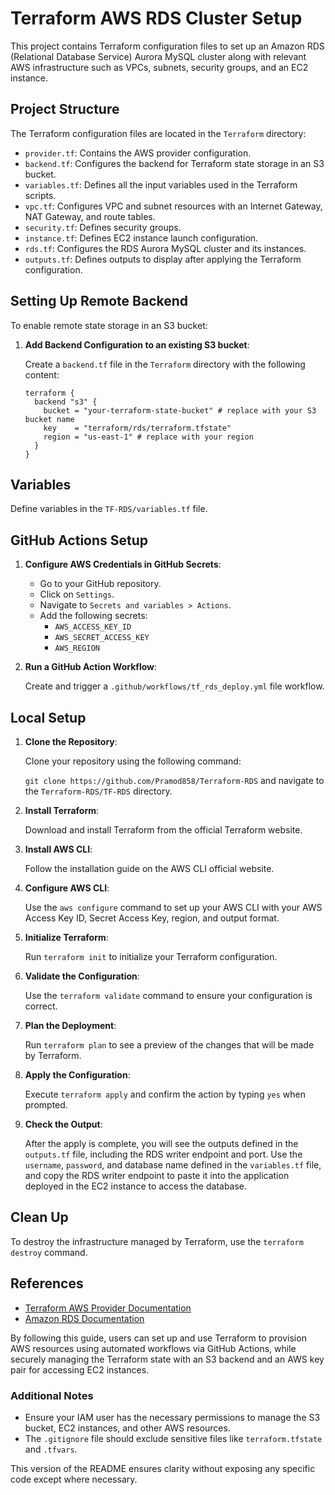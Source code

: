 # Terraform AWS RDS Cluster Setup

This project contains Terraform configuration files to set up an Amazon RDS (Relational Database Service) Aurora MySQL cluster along with relevant AWS infrastructure such as VPCs, subnets, security groups, and an EC2 instance.

## Project Structure

The Terraform configuration files are located in the `Terraform` directory:

- `provider.tf`: Contains the AWS provider configuration.
- `backend.tf`: Configures the backend for Terraform state storage in an S3 bucket.
- `variables.tf`: Defines all the input variables used in the Terraform scripts.
- `vpc.tf`: Configures VPC and subnet resources with an Internet Gateway, NAT Gateway, and route tables.
- `security.tf`: Defines security groups.
- `instance.tf`: Defines EC2 instance launch configuration.
- `rds.tf`: Configures the RDS Aurora MySQL cluster and its instances.
- `outputs.tf`: Defines outputs to display after applying the Terraform configuration.

## Setting Up Remote Backend

To enable remote state storage in an S3 bucket:

1. **Add Backend Configuration to an existing S3 bucket**:

    Create a `backend.tf` file in the `Terraform` directory with the following content:

    ```hcl
    terraform {
      backend "s3" {
        bucket = "your-terraform-state-bucket" # replace with your S3 bucket name
        key    = "terraform/rds/terraform.tfstate"
        region = "us-east-1" # replace with your region
      }
    }
    ```

## Variables

Define variables in the `TF-RDS/variables.tf` file.

## GitHub Actions Setup

1. **Configure AWS Credentials in GitHub Secrets**:

    - Go to your GitHub repository.
    - Click on `Settings`.
    - Navigate to `Secrets and variables > Actions`.
    - Add the following secrets:
        - `AWS_ACCESS_KEY_ID`
        - `AWS_SECRET_ACCESS_KEY`
        - `AWS_REGION`

2. **Run a GitHub Action Workflow**:

    Create and trigger a `.github/workflows/tf_rds_deploy.yml` file workflow.

## Local Setup

1. **Clone the Repository**:

    Clone your repository using the following command:
    
    `git clone https://github.com/Pramod858/Terraform-RDS` and navigate to the `Terraform-RDS/TF-RDS` directory.

2. **Install Terraform**:

    Download and install Terraform from the official Terraform website.

3. **Install AWS CLI**:

    Follow the installation guide on the AWS CLI official website.

4. **Configure AWS CLI**:

    Use the `aws configure` command to set up your AWS CLI with your AWS Access Key ID, Secret Access Key, region, and output format.

5. **Initialize Terraform**:

    Run `terraform init` to initialize your Terraform configuration.

6. **Validate the Configuration**:

    Use the `terraform validate` command to ensure your configuration is correct.

7. **Plan the Deployment**:

    Run `terraform plan` to see a preview of the changes that will be made by Terraform.

8. **Apply the Configuration**:

    Execute `terraform apply` and confirm the action by typing `yes` when prompted.

9. **Check the Output**:

    After the apply is complete, you will see the outputs defined in the `outputs.tf` file, including the RDS writer endpoint and port. Use the `username`, `password`, and database name defined in the `variables.tf` file, and copy the RDS writer endpoint to paste it into the application deployed in the EC2 instance to access the database.

## Clean Up

To destroy the infrastructure managed by Terraform, use the `terraform destroy` command.

## References

- [Terraform AWS Provider Documentation](https://registry.terraform.io/providers/hashicorp/aws/latest/docs)
- [Amazon RDS Documentation](https://docs.aws.amazon.com/rds/index.html)

By following this guide, users can set up and use Terraform to provision AWS resources using automated workflows via GitHub Actions, while securely managing the Terraform state with an S3 backend and an AWS key pair for accessing EC2 instances.

### Additional Notes

- Ensure your IAM user has the necessary permissions to manage the S3 bucket, EC2 instances, and other AWS resources.
- The `.gitignore` file should exclude sensitive files like `terraform.tfstate` and `.tfvars`.

This version of the README ensures clarity without exposing any specific code except where necessary.
